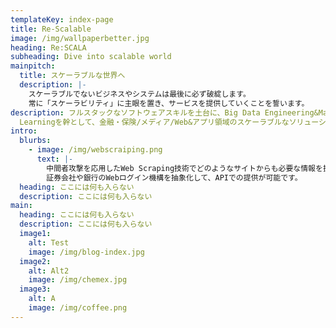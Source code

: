 ```yaml
---
templateKey: index-page
title: Re-Scalable
image: /img/wallpaperbetter.jpg
heading: Re:SCALA
subheading: Dive into scalable world
mainpitch:
  title: スケーラブルな世界へ
  description: |-
    スケーラブルでないビジネスやシステムは最後に必ず破綻します。
    常に「スケーラビリティ」に主眼を置き、サービスを提供していくことを誓います。
description: フルスタックなソフトウェアスキルを土台に、Big Data Engineering&Machine
  Learningを幹として、金融・保険/メディア/Web&アプリ領域のスケーラブルなソリューションを提供していきます。
intro:
  blurbs:
    - image: /img/webscraiping.png
      text: |-
        中間者攻撃を応用したWeb Scraping技術でどのようなサイトからも必要な情報を抜き出します。
        証券会社や銀行のWebログイン機構を抽象化して、APIでの提供が可能です。
  heading: ここには何も入らない
  description: ここには何も入らない
main:
  heading: ここには何も入らない
  description: ここには何も入らない
  image1:
    alt: Test
    image: /img/blog-index.jpg
  image2:
    alt: Alt2
    image: /img/chemex.jpg
  image3:
    alt: A
    image: /img/coffee.png
---
```

